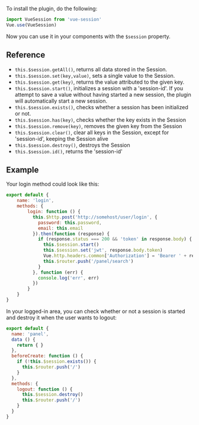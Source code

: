 To install the plugin, do the following:

```javascript
import VueSession from 'vue-session'
Vue.use(VueSession)
```

Now you can use it in your components with the `$session` property.


## Reference

- `this.$session.getAll()`, returns all data stored in the Session.
- `this.$session.set(key,value)`, sets a single value to the Session.
- `this.$session.get(key)`, returns the value attributed to the given key.
- `this.$session.start()`, initializes a session with a 'session-id'. If you attempt to save a value without having started a new session, the plugin will automatically start a new session.
- `this.$session.exists()`, checks whether a session has been initialized or not.
- `this.$session.has(key)`, checks whether the key exists in the Session
- `this.$session.remove(key)`, removes the given key from the Session
- `this.$session.clear()`, clear all keys in the Session, except for 'session-id', keeping the Session alive
- `this.$session.destroy()`, destroys the Session
- `this.$session.id()`, returns the 'session-id'


## Example

Your login method could look like this:

```javascript
export default {
    name: 'login',
    methods: {
        login: function () {
          this.$http.post('http://somehost/user/login', {
            password: this.password,
            email: this.email
          }).then(function (response) {
            if (response.status === 200 && 'token' in response.body) {
              this.$session.start()
              this.$session.set('jwt', response.body.token)
              Vue.http.headers.common['Authorization'] = 'Bearer ' + response.body.token
              this.$router.push('/panel/search')
            }
          }, function (err) {
            console.log('err', err)
          })
        }
    }
}
```

In your logged-in area, you can check whether or not a session is started and destroy it when the user wants to logout:

```javascript
export default {
  name: 'panel',
  data () {
    return { }
  },
  beforeCreate: function () {
    if (!this.$session.exists()) {
      this.$router.push('/')
    }
  },
  methods: {
    logout: function () {
      this.$session.destroy()
      this.$router.push('/')
    }
  }
}
```

